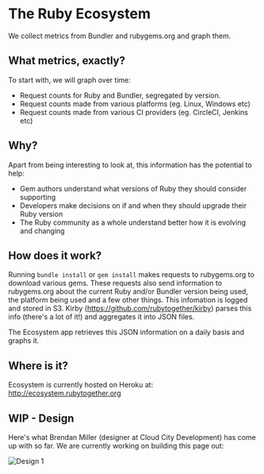 # The Ruby Ecosystem

We collect metrics from Bundler and rubygems.org and graph them.

## What metrics, exactly?

To start with, we will graph over time:

* Request counts for Ruby and Bundler, segregated by version.
* Request counts made from various platforms (eg. Linux, Windows etc)
* Request counts made from various CI providers (eg. CircleCI, Jenkins etc) 

## Why?

Apart from being interesting to look at, this information has the potential to help:

* Gem authors understand what versions of Ruby they should consider supporting
* Developers make decisions on if and when they should upgrade their Ruby version
* The Ruby community as a whole understand better how it is evolving and changing


## How does it work?

Running `bundle install` or `gem install` makes requests to rubygems.org to download various gems. These requests also send information to rubygems.org about the current Ruby and/or Bundler version being used, the platform being used and a few other things. This infomation is logged and stored in S3. Kirby (https://github.com/rubytogether/kirby) parses this info (there's a lot of it!) and aggregates it into JSON files. 

The Ecosystem app retrieves this JSON information on a daily basis and graphs it.


## Where is it?

Ecosystem is currently hosted on Heroku at: http://ecosystem.rubytogether.org

## WIP - Design

Here's what Brendan Miller (designer at Cloud City Development) has come up with so far. We are currently working on building this page out:

![Design 1](https://raw.githubusercontent.com/rubytogether/ecosystem/sidk/update-readme/readme_images/design.png)
